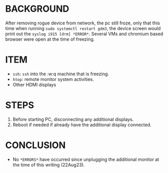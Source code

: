 # BACKGROUND
After removing rogue device from network, the pc still froze, only that this time when running `sudo systemctl restart gdm3`, the device screen would print out the `syslog i915 [drm] *ERROR*`. Several VMs and chromium based browser were open at the time of freezing. 

# ITEM
- `ssh`: `ssh` into the :w:q
machine that is freezing.
- `htop`: remote monitor system activities.
- Other HDMI displays 

<!-- ## Scripts -->

<!-- ## WARNING -->


# STEPS

1. Before starting PC, disconnecting any additional displays.  
2. Reboot if needed if already have the additional display connected. 


# CONCLUSION

- No `*ERRORS*` have occurred since unplugging the additional monitor at the time of this writing (22Aug23).  

<!--
drafted: 
22Aug23
-->


